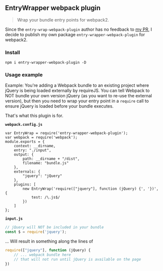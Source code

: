 ## EntryWrapper webpack plugin

> Wrap your bundle entry points for webpack2. 

Since the `entry-wrap-webpack-plugin` author has no feedback to [my PR](https://github.com/shakyShane/entry-wrap-webpack-plugin/pull/5), I decide to publish my own package `entry-wrapper-webpack-plugin` for webpack2.

### Install 

```shell
npm i entry-wrapper-webpack-plugin -D
```

### Usage example

Example: You're adding a Webpack bundle to an existing project where jQuery
is being loaded externally by requireJS. You can tell Webpack to NOT bundle
your own version jQuery (as you want to re-use the external version), but then 
you need to wrap your entry point in a `require` call
to ensure jQuery is loaded before your bundle executes. 

That's what this plugin is for.

**`webpack.config.js`**

```shell
var EntryWrap = require('entry-wrapper-webpack-plugin');
var webpack = require('webpack');
module.exports = {
    context: __dirname,
    entry: "./input",
    output: {
        path: __dirname + "/dist",
        filename: "bundle.js"
    },
    externals: {
		"jquery": "jQuery"
	},
    plugins: [
        new EntryWrap('require(["jquery"], function (jQuery) {', '})',{
            test: /\.js$/
        })
    ]
};
```

**`input.js`**
```js
// jQuery will NOT be included in your bundle
const $ = require('jquery');
```

... Will result in something along the lines of

```js
require(["jquery"], function (jQuery) {
	// ... webpack bundle here
	// that will not run until jQuery is available on the page
})
```
